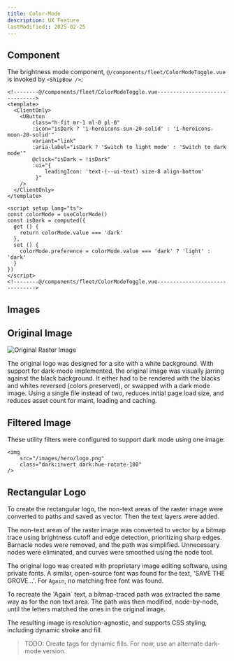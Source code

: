 ```yaml
---
title: Color-Mode
description: UX Feature
lastModified:: 2025-02-25
---
```


## Component

The brightness mode component, `@/components/fleet/ColorModeToggle.vue` is invoked by `<ShipBow />`:

```vue
<!--------@/components/fleet/ColorModeToggle.vue------------------------------->
<template>
  <ClientOnly>
    <UButton
        class="h-fit mr-1 ml-0 pl-0"
        :icon="isDark ? 'i-heroicons-sun-20-solid' : 'i-heroicons-moon-20-solid'"
        variant="link"
        :aria-label="isDark ? 'Switch to light mode' : 'Switch to dark mode'"
        @click="isDark = !isDark"
        :ui="{
            leadingIcon: 'text-(--ui-text) size-8 align-bottom'
         }"
    />
  </ClientOnly>
</template>

<script setup lang="ts">
const colorMode = useColorMode()
const isDark = computed({
  get () {
    return colorMode.value === 'dark'
  },
  set () {
    colorMode.preference = colorMode.value === 'dark' ? 'light' : 'dark'
  }
})
</script>
<!--------@/components/fleet/ColorModeToggle.vue------------------------------->

```

## Images

## Original Image

![Original Raster Image](https://refactor-stga.savethegroveagain.com/images/content/orig-logo-sq.png)


The original logo was designed for a site with a white background.  With support for dark-mode implemented, the original image was visually jarring against the black background.  It either had to be rendered with the blacks and whites reversed (colors preserved), or swapped with a dark mode image.  Using a single file instead of two, reduces initial page load size, and reduces asset count for maint, loading and caching.  

## Filtered Image

These utility filters were configured to support dark mode using one image:

```vue
<img
    src="/images/hero/logo.png"
    class="dark:invert dark:hue-rotate-180"
/>
```

 ## Rectangular Logo

To create the rectangular logo, the non-text areas of the raster image were converted to paths and saved as vector.  Then the text layers were added.

The non-text areas of the raster image was converted to vector by a bitmap trace using brightness cutoff and edge detection, prioritizing sharp edges. Barnacle nodes were removed, and the path was simplified. Unnecessary nodes were eliminated, and curves were smoothed using the node tool. 

The original logo was created with proprietary image editing software, using private fonts.  A similar, open-source font was found for the text, 'SAVE THE GROVE...'.  For `Again`, no matching free font was found. 

To recreate the 'Again` text, a bitmap-traced path was extracted the same way as for the non text area.  The path was then modified, node-by-node, until the letters matched the ones in the original image. 

The resulting image is resolution-agnostic, and supports CSS styling, including dynamic stroke and fill.  

> TODO: Create tags for dynamic fills.  For now, use an alternate dark-mode version. 
